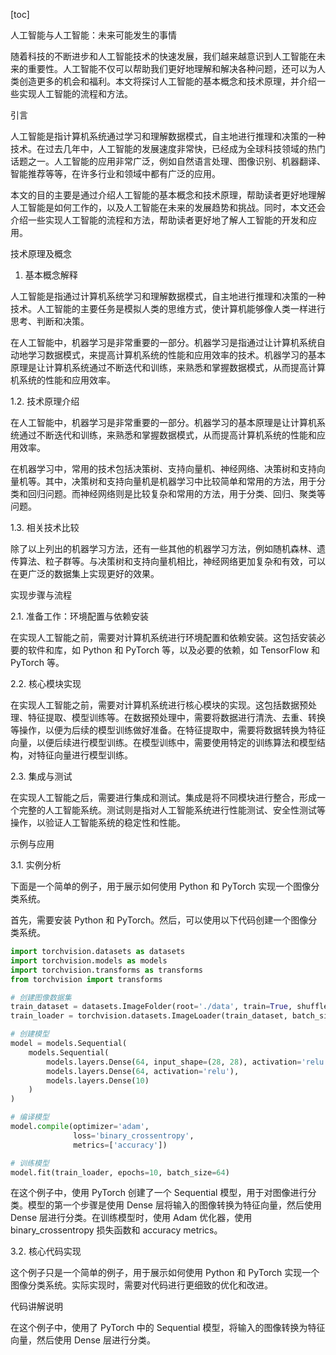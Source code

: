 
[toc]                    
                
                
人工智能与人工智能：未来可能发生的事情

随着科技的不断进步和人工智能技术的快速发展，我们越来越意识到人工智能在未来的重要性。人工智能不仅可以帮助我们更好地理解和解决各种问题，还可以为人类创造更多的机会和福利。本文将探讨人工智能的基本概念和技术原理，并介绍一些实现人工智能的流程和方法。

引言

人工智能是指计算机系统通过学习和理解数据模式，自主地进行推理和决策的一种技术。在过去几年中，人工智能的发展速度非常快，已经成为全球科技领域的热门话题之一。人工智能的应用非常广泛，例如自然语言处理、图像识别、机器翻译、智能推荐等等，在许多行业和领域中都有广泛的应用。

本文的目的主要是通过介绍人工智能的基本概念和技术原理，帮助读者更好地理解人工智能是如何工作的，以及人工智能在未来的发展趋势和挑战。同时，本文还会介绍一些实现人工智能的流程和方法，帮助读者更好地了解人工智能的开发和应用。

技术原理及概念

1. 基本概念解释

人工智能是指通过计算机系统学习和理解数据模式，自主地进行推理和决策的一种技术。人工智能的主要任务是模拟人类的思维方式，使计算机能够像人类一样进行思考、判断和决策。

在人工智能中，机器学习是非常重要的一部分。机器学习是指通过让计算机系统自动地学习数据模式，来提高计算机系统的性能和应用效率的技术。机器学习的基本原理是让计算机系统通过不断迭代和训练，来熟悉和掌握数据模式，从而提高计算机系统的性能和应用效率。

1.2. 技术原理介绍

在人工智能中，机器学习是非常重要的一部分。机器学习的基本原理是让计算机系统通过不断迭代和训练，来熟悉和掌握数据模式，从而提高计算机系统的性能和应用效率。

在机器学习中，常用的技术包括决策树、支持向量机、神经网络、决策树和支持向量机等。其中，决策树和支持向量机是机器学习中比较简单和常用的方法，用于分类和回归问题。而神经网络则是比较复杂和常用的方法，用于分类、回归、聚类等问题。

1.3. 相关技术比较

除了以上列出的机器学习方法，还有一些其他的机器学习方法，例如随机森林、遗传算法、粒子群等。与决策树和支持向量机相比，神经网络更加复杂和有效，可以在更广泛的数据集上实现更好的效果。

实现步骤与流程

2.1. 准备工作：环境配置与依赖安装

在实现人工智能之前，需要对计算机系统进行环境配置和依赖安装。这包括安装必要的软件和库，如 Python 和 PyTorch 等，以及必要的依赖，如 TensorFlow 和 PyTorch 等。

2.2. 核心模块实现

在实现人工智能之前，需要对计算机系统进行核心模块的实现。这包括数据预处理、特征提取、模型训练等。在数据预处理中，需要将数据进行清洗、去重、转换等操作，以便为后续的模型训练做好准备。在特征提取中，需要将数据转换为特征向量，以便后续进行模型训练。在模型训练中，需要使用特定的训练算法和模型结构，对特征向量进行模型训练。

2.3. 集成与测试

在实现人工智能之后，需要进行集成和测试。集成是将不同模块进行整合，形成一个完整的人工智能系统。测试则是指对人工智能系统进行性能测试、安全性测试等操作，以验证人工智能系统的稳定性和性能。

示例与应用

3.1. 实例分析

下面是一个简单的例子，用于展示如何使用 Python 和 PyTorch 实现一个图像分类系统。

首先，需要安装 Python 和 PyTorch。然后，可以使用以下代码创建一个图像分类系统。

```python
import torchvision.datasets as datasets
import torchvision.models as models
import torchvision.transforms as transforms
from torchvision import transforms

# 创建图像数据集
train_dataset = datasets.ImageFolder(root='./data', train=True, shuffle=True)
train_loader = torchvision.datasets.ImageLoader(train_dataset, batch_size=64, transform=transforms.ToTensor())

# 创建模型
model = models.Sequential(
    models.Sequential(
        models.layers.Dense(64, input_shape=(28, 28), activation='relu'),
        models.layers.Dense(64, activation='relu'),
        models.layers.Dense(10)
    )
)

# 编译模型
model.compile(optimizer='adam',
              loss='binary_crossentropy',
              metrics=['accuracy'])

# 训练模型
model.fit(train_loader, epochs=10, batch_size=64)
```

在这个例子中，使用 PyTorch 创建了一个 Sequential 模型，用于对图像进行分类。模型的第一个步骤是使用 Dense 层将输入的图像转换为特征向量，然后使用 Dense 层进行分类。在训练模型时，使用 Adam 优化器，使用 binary\_crossentropy 损失函数和 accuracy  metrics。

3.2. 核心代码实现

这个例子只是一个简单的例子，用于展示如何使用 Python 和 PyTorch 实现一个图像分类系统。实际实现时，需要对代码进行更细致的优化和改进。

代码讲解说明

在这个例子中，使用了 PyTorch 中的 Sequential 模型，将输入的图像转换为特征向量，然后使用 Dense 层进行分类。

